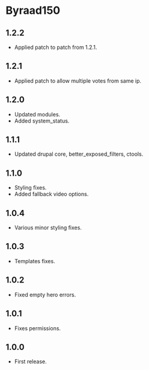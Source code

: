 # Byraad150

## 1.2.2

* Applied patch to patch from 1.2.1.

## 1.2.1

* Applied patch to allow multiple votes from same ip.

## 1.2.0

* Updated modules.
* Added system_status.

## 1.1.1

* Updated drupal core, better_exposed_filters, ctools.

## 1.1.0

* Styling fixes.
* Added fallback video options.

## 1.0.4
* Various minor styling fixes.

## 1.0.3
* Templates fixes.

## 1.0.2
* Fixed empty hero errors.

## 1.0.1
* Fixes permissions.

## 1.0.0
* First release.

